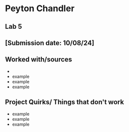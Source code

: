 # Peyton Chandler
## Lab 5
## [Submission date: 10/08/24]
## Worked with/sources 
* 
* example
* example
* example
## Project Quirks/ Things that don't work
* example
* example
* example
